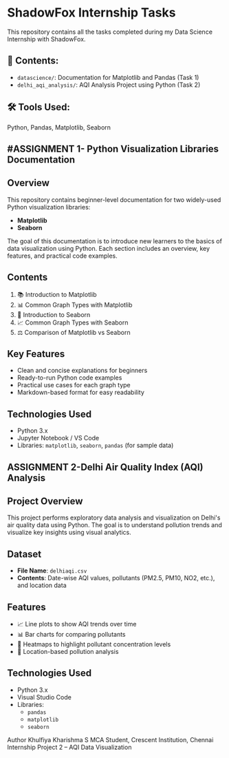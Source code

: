 # ShadowFox Internship Tasks

This repository contains all the tasks completed during my Data Science Internship with ShadowFox.

## 📁 Contents:
- `datascience/`: Documentation for Matplotlib and Pandas (Task 1)
- `delhi_aqi_analysis/`: AQI Analysis Project using Python (Task 2)

## 🛠 Tools Used:
Python, Pandas, Matplotlib, Seaborn

#ASSIGNMENT 1- Python Visualization Libraries Documentation
-----------------------------------------------

## Overview

This repository contains beginner-level documentation for two widely-used Python visualization libraries:

- **Matplotlib**
- **Seaborn**

The goal of this documentation is to introduce new learners to the basics of data visualization using Python. Each section includes an overview, key features, and practical code examples.

## Contents

1. 📚 Introduction to Matplotlib  
2. 📊 Common Graph Types with Matplotlib  
3. 🎨 Introduction to Seaborn  
4. 📈 Common Graph Types with Seaborn  
5. ⚖️ Comparison of Matplotlib vs Seaborn

## Key Features

- Clean and concise explanations for beginners
- Ready-to-run Python code examples
- Practical use cases for each graph type
- Markdown-based format for easy readability

## Technologies Used

- Python 3.x
- Jupyter Notebook / VS Code
- Libraries: `matplotlib`, `seaborn`, `pandas` (for sample data)


ASSIGNMENT 2-Delhi Air Quality Index (AQI) Analysis
--------------------------------------------------
## Project Overview

This project performs exploratory data analysis and visualization on Delhi's air quality data using Python. The goal is to understand pollution trends and visualize key insights using visual analytics.

## Dataset

- **File Name**: `delhiaqi.csv`
- **Contents**: Date-wise AQI values, pollutants (PM2.5, PM10, NO2, etc.), and location data

## Features

- 📈 Line plots to show AQI trends over time
- 📊 Bar charts for comparing pollutants
- 📌 Heatmaps to highlight pollutant concentration levels
- 📍 Location-based pollution analysis

## Technologies Used

- Python 3.x
- Visual Studio Code
- Libraries:
  - `pandas`
  - `matplotlib`
  - `seaborn`

Author
Khulfiya Kharishma S
MCA Student, Crescent Institution, Chennai
Internship Project 2 – AQI Data Visualization
